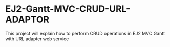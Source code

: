 # EJ2-Gantt-MVC-CRUD-URL-ADAPTOR
This project will explain how to perform CRUD operations in EJ2 MVC Gantt with URL adapter web service
